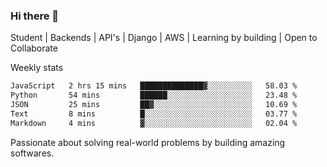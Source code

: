 ### Hi there 👋 

Student | Backends | API's | Django | AWS |  Learning by building | Open to Collaborate

Weekly stats
<!--START_SECTION:waka-->

```txt
JavaScript   2 hrs 15 mins   ██████████████▓░░░░░░░░░░   58.03 %
Python       54 mins         ██████░░░░░░░░░░░░░░░░░░░   23.48 %
JSON         25 mins         ██▓░░░░░░░░░░░░░░░░░░░░░░   10.69 %
Text         8 mins          █░░░░░░░░░░░░░░░░░░░░░░░░   03.77 %
Markdown     4 mins          ▓░░░░░░░░░░░░░░░░░░░░░░░░   02.04 %
```

<!--END_SECTION:waka-->


Passionate about solving real-world problems by building amazing softwares.

